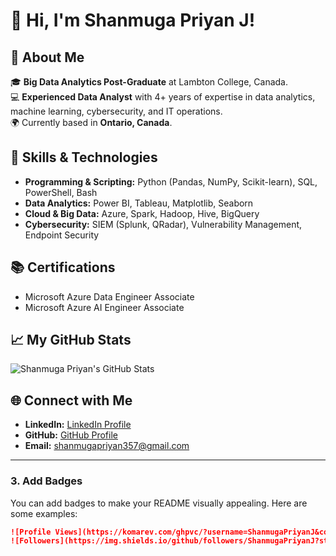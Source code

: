 
# 👋 Hi, I'm Shanmuga Priyan J!

## 🌟 About Me
🎓 **Big Data Analytics Post-Graduate** at Lambton College, Canada.  
💻 **Experienced Data Analyst** with 4+ years of expertise in data analytics, machine learning, cybersecurity, and IT operations.  
🌍 Currently based in **Ontario, Canada**.  

## 🔧 Skills & Technologies
- **Programming & Scripting:** Python (Pandas, NumPy, Scikit-learn), SQL, PowerShell, Bash  
- **Data Analytics:** Power BI, Tableau, Matplotlib, Seaborn  
- **Cloud & Big Data:** Azure, Spark, Hadoop, Hive, BigQuery  
- **Cybersecurity:** SIEM (Splunk, QRadar), Vulnerability Management, Endpoint Security  

## 📚 Certifications
- Microsoft Azure Data Engineer Associate  
- Microsoft Azure AI Engineer Associate  

## 📈 My GitHub Stats
![Shanmuga Priyan's GitHub Stats](https://github-readme-stats.vercel.app/api?username=ShanmugaPriyanJ&show_icons=true&theme=radical)

## 🌐 Connect with Me
- **LinkedIn:** [LinkedIn Profile](https://linkedin.com/in/your-profile)  
- **GitHub:** [GitHub Profile](https://github.com/ShanmugaPriyanJ)  
- **Email:** shanmugapriyan357@gmail.com  

---

### **3. Add Badges**
You can add badges to make your README visually appealing. Here are some examples:

```markdown
![Profile Views](https://komarev.com/ghpvc/?username=ShanmugaPriyanJ&color=blue)  
![Followers](https://img.shields.io/github/followers/ShanmugaPriyanJ?style=social)  
